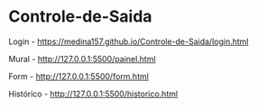 # Controle-de-Saida

Login - https://medina157.github.io/Controle-de-Saida/login.html

Mural - http://127.0.0.1:5500/painel.html

Form - http://127.0.0.1:5500/form.html

Histórico - http://127.0.0.1:5500/historico.html
